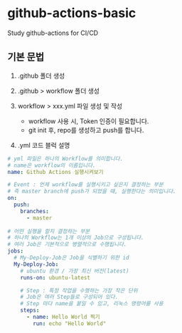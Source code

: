 # github-actions-basic
Study github-actions for CI/CD

## 기본 문법
1. .github 폴더 생성
2. .github > workflow 폴더 생성
3. workflow > xxx.yml 파일 생성 및 작성
    - workflow 사용 시, Token 인증이 필요합니다.
    - git init 후, repo를 생성하고 push를 합니다.

4. .yml 코드 블럭 설명
```yml
# yml 파일은 하나의 Workflow를 의미합니다.
# name은 workflow의 이름입니다.
name: Github Actions 실행시켜보기

# Event : 언제 workflow를 실행시키고 싶은지 결정하는 부분
# 즉 master branch에 push가 되었을 때, 실행한다는 의미입니다.
on:
  push:
    branches:
      - master
      
# 어떤 실행을 할지 결정하는 부분
# 하나의 Workflow는 1개 이상의 Job으로 구성됩니다.
# 여러 Job은 기본적으로 병렬적으로 수행됩니다.
jobs:
  # My-Deploy-Job은 Job을 식별하기 위한 id
  My-Deploy-Job:
    # ubuntu 환경 / 가장 최신 버전(latest)
    runs-on: ubuntu-latest

    # Step : 특정 작업을 수행하는 가장 작은 단위
    # Job은 여러 Step들로 구성되어 있다.
    # Step 마다 name을 붙일 수 있고, 리눅스 명령어를 사용
    steps:
      - name: Hello World 찍기
        run: echo "Hello World"
```

